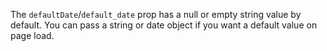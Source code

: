 The `defaultDate`/`default_date` prop has a null or empty string value by default.  You can pass a string or date object if you want a default value on page load.